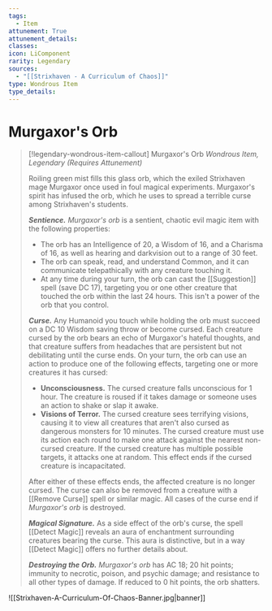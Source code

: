 ```yaml
---
tags:
  - Item
attunement: True
attunement_details: 
classes: 
icon: LiComponent
rarity: Legendary
sources:
  - "[[Strixhaven - A Curriculum of Chaos]]"
type: Wondrous Item
type_details: 
---
```


# Murgaxor's Orb

>[!legendary-wondrous-item-callout] Murgaxor's Orb
>*Wondrous Item, Legendary (Requires Attunement)*
>
>Roiling green mist fills this glass orb, which the exiled Strixhaven mage Murgaxor once used in foul magical experiments. Murgaxor's spirit has infused the orb, which he uses to spread a terrible curse among Strixhaven's students.
>
>***Sentience.*** *Murgaxor's orb* is a sentient, chaotic evil magic item with the following properties:
>
>* The orb has an Intelligence of 20, a Wisdom of 16, and a Charisma of 16, as well as hearing and darkvision out to a range of 30 feet.
>* The orb can speak, read, and understand Common, and it can communicate telepathically with any creature touching it.
>* At any time during your turn, the orb can cast the [[Suggestion]] spell (save DC 17), targeting you or one other creature that touched the orb within the last 24 hours. This isn't a power of the orb that you control.
>
>***Curse.*** Any Humanoid you touch while holding the orb must succeed on a DC 10 Wisdom saving throw or become cursed. Each creature cursed by the orb bears an echo of Murgaxor's hateful thoughts, and that creature suffers from headaches that are persistent but not debilitating until the curse ends. On your turn, the orb can use an action to produce one of the following effects, targeting one or more creatures it has cursed:
>
>* **Unconsciousness.** The cursed creature falls unconscious for 1 hour. The creature is roused if it takes damage or someone uses an action to shake or slap it awake.
>* **Visions of Terror.** The cursed creature sees terrifying visions, causing it to view all creatures that aren't also cursed as dangerous monsters for 10 minutes. The cursed creature must use its action each round to make one attack against the nearest non-cursed creature. If the cursed creature has multiple possible targets, it attacks one at random. This effect ends if the cursed creature is incapacitated.
>
>After either of these effects ends, the affected creature is no longer cursed. The curse can also be removed from a creature with a [[Remove Curse]] spell or similar magic. All cases of the curse end if *Murgaxor's orb* is destroyed.
>
>***Magical Signature.*** As a side effect of the orb's curse, the spell [[Detect Magic]] reveals an aura of enchantment surrounding creatures bearing the curse. This aura is distinctive, but in a way [[Detect Magic]] offers no further details about.
>
>***Destroying the Orb.*** *Murgaxor's orb* has AC 18; 20 hit points; immunity to necrotic, poison, and psychic damage; and resistance to all other types of damage. If reduced to 0 hit points, the orb shatters.

![[Strixhaven-A-Curriculum-Of-Chaos-Banner.jpg|banner]]
